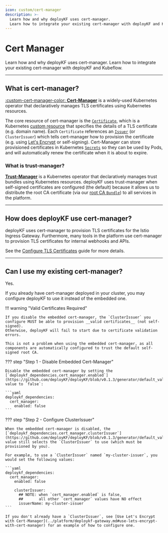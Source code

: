 ```yaml
---
icon: custom/cert-manager
description: >-
  Learn how and why deployKF uses cert-manager.
  Learn how to integrate your existing cert-manager with deployKF and Kubeflow.
---
```


# Cert Manager

Learn how and why deployKF uses cert-manager.
Learn how to integrate your existing cert-manager with deployKF and Kubeflow.

---

## __What is cert-manager?__

[:custom-cert-manager-color: __Cert-Manager__](https://cert-manager.io/docs/) is a widely-used Kubernetes operator that declaratively manages TLS certificates using Kubernetes resources.

The core resource of cert-manager is the [`Certificate`](https://cert-manager.io/docs/concepts/certificate/), which is a Kubernetes [custom resource](https://kubernetes.io/docs/concepts/extend-kubernetes/api-extension/custom-resources/) that specifies the details of a TLS certificate (e.g. domain name).
Each `Certificate` references an [`Issuer`](https://cert-manager.io/docs/concepts/issuer/) (or `ClusterIssuer`) which tells cert-manager how to provision the certificate (e.g. using [Let's Encrypt](https://letsencrypt.org/) or self-signing).
Cert-Manager can store provisioned certificates in Kubernetes [`Secrets`](https://kubernetes.io/docs/concepts/configuration/secret/) so they can be used by Pods, and will automatically renew the certificate when it is about to expire.

### __What is trust-manager?__

[__Trust-Manager__](https://cert-manager.io/docs/trust/trust-manager/) is a Kubernetes operator that declaratively manages trust bundles using Kubernetes resources.
deployKF uses trust-manager when self-signed certificates are configured (the default) because it allows us to distribute the root CA certificate (via our [root CA `Bundle`](https://github.com/deployKF/deployKF/blob/v0.1.3/generator/templates/manifests/deploykf-dependencies/cert-manager/templates/selfsigned-ca-issuer/Bundle.yaml)) to all services in the platform.

---

## __How does deployKF use cert-manager?__

deployKF uses cert-manager to provision TLS certificates for the Istio Ingress Gateway.
Furthermore, many tools in the platform use cert-manager to provision TLS certificates for internal webhooks and APIs.

See the [Configure TLS Certificates](../platform/deploykf-gateway.md#configure-tls-certificates) guide for more details.

---

## __Can I use my existing cert-manager?__

Yes.

If you already have cert-manager deployed in your cluster, you may configure deployKF to use it instead of the embedded one.

!!! warning "Valid Certificates Required"

    If you disable the embedded cert-manager, the `ClusterIssuer` you configure MUST be able to provision __valid certificates__ (not self-signed).
    Otherwise, deployKF will fail to start due to certificate validation errors.

    This is not a problem when using the embedded cert-manager, as all components are automatically configured to trust the default self-signed root CA.

??? step "Step 1 - Disable Embedded Cert-Manager"

    Disable the embedded cert-manager by setting the [`deploykf_dependencies.cert_manager.enabled`](https://github.com/deployKF/deployKF/blob/v0.1.3/generator/default_values.yaml#L75) value to `false`:
    
    ```yaml
    deploykf_dependencies:
      cert_manager:
        enabled: false
    ```

??? step "Step 2 - Configure ClusterIssuer"

    When the embedded cert-manager is disabled, the [`deploykf_dependencies.cert_manager.clusterIssuer`](https://github.com/deployKF/deployKF/blob/v0.1.3/generator/default_values.yaml#L172) value still selects the `ClusterIssuer` to use (which must be provisioned by you).

    For example, to use a `ClusterIssuer` named `my-cluster-issuer`, you would set the following values:
    
    ```yaml
    deploykf_dependencies:
      cert_manager:
        enabled: false
        
        clusterIssuer:
          ## NOTE: when `cert_manager.enabled` is false, 
          ##       all other `cert_manager` values have NO effect
          issuerName: my-cluster-issuer
    ```

    If you don't already have a `ClusterIssuer`, see [Use Let's Encrypt with Cert-Manager](../platform/deploykf-gateway.md#use-lets-encrypt-with-cert-manager) for an example of how to configure one.
